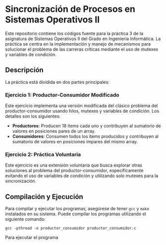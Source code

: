 # Sincronización de Procesos en Sistemas Operativos II

Este repositorio contiene los códigos fuente para la práctica 3 de la asignatura de Sistemas Operativos II del Grado en Ingeniería Informática. La práctica se centra en la implementación y manejo de mecanismos para solucionar el problema de las carreras críticas mediante el uso de mutexes y variables de condición.

## Descripción

La práctica está dividida en dos partes principales:

### Ejercicio 1: Productor-Consumidor Modificado

Este ejercicio implementa una versión modificada del clásico problema del productor-consumidor usando hilos, mutexes y variables de condición. Los detalles son los siguientes:

- **Productores**: Producen 18 items cada uno y contribuyen al sumatorio de valores en posiciones pares de un array.
- **Consumidores**: Consumen todos los items producidos y contribuyen al sumatorio de valores en posiciones impares del mismo array.

### Ejercicio 2: Práctica Voluntaria

Este ejercicio es una extensión voluntaria que busca explorar otras soluciones al problema del productor-consumidor, específicamente evitando el uso de variables de condición y utilizando solo mutexes para la sincronización.

## Compilación y Ejecución

Para compilar y ejecutar los programas, asegúrese de tener `gcc` y `make` instalados en su sistema. Puede compilar los programas utilizando el siguiente comando:

```
gcc -pthread -o productor_consumidor productor_consumidor.c
```

Para ejecutar el programa